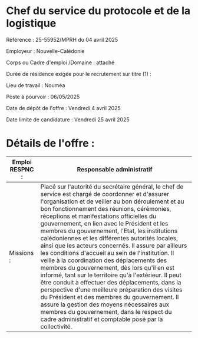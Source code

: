 # Chef du service du protocole et de la logistique

Référence : 25-55952/MPRH du 04 avril 2025

Employeur : Nouvelle-Calédonie

Corps ou Cadre d'emploi /Domaine : attaché

Durée de résidence exigée pour le recrutement sur titre (1) :

Lieu de travail : Nouméa

Poste à pourvoir : 06/05/2025

Date de dépôt de l'offre : Vendredi 4 avril 2025

Date limite de candidature : Vendredi 25 avril 2025

# Détails de l'offre :

|Emploi RESPNC :|Responsable administratif|
|---|---|
|Missions :|Placé sur l'autorité du secrétaire général, le chef de service est chargé de coordonner et d'assurer l'organisation et de veiller au bon déroulement et au bon fonctionnement des réunions, cérémonies, réceptions et manifestations officielles du gouvernement, en lien avec le Président et les membres du gouvernement, l'Etat, les institutions calédoniennes et les différentes autorités locales, ainsi que les acteurs concernés. Il assure par ailleurs les conditions d'accueil au sein de l'institution. Il veille à la coordination des déplacements des membres du gouvernement, dès lors qu'il en est informé, tant sur le territoire qu'à l'extérieur. Il peut être conduit à effectuer des déplacements, dans la perspective d'une meilleure préparation des visites du Président et des membres du gouvernement. Il assure la gestion des moyens nécessaires aux membres du gouvernement, dans le respect du cadre administratif et comptable posé par la collectivité.|
